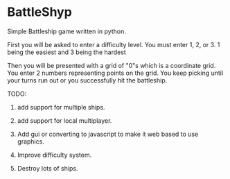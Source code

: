 BattleShyp
==========

Simple Battleship game written in python. 

First you will be asked to enter a difficulty level. You must enter 1, 2, or 3. 1 being the easiest
and 3 being the hardest

Then you will be presented with a grid of "0"s which is a coordinate grid. You enter 2 numbers
representing points on the grid. You keep picking until your turns run out or you successfully hit
the battleship. 

TODO:
1. add support for multiple ships.
 
2. add support for local multiplayer. 

3. Add gui or converting to javascript to make it web based to use graphics. 

4. Improve difficulty system.

5. Destroy lots of ships. 
